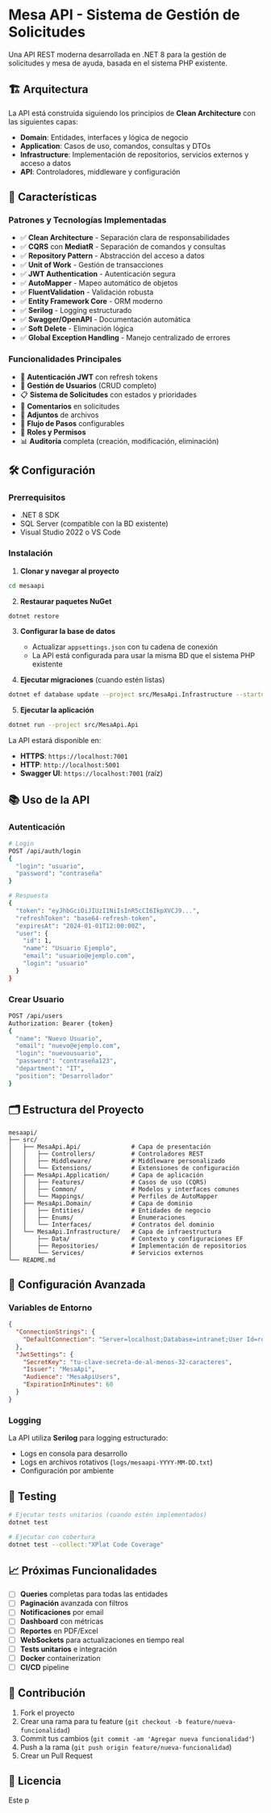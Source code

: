 # Mesa API - Sistema de Gestión de Solicitudes

Una API REST moderna desarrollada en .NET 8 para la gestión de solicitudes y mesa de ayuda, basada en el sistema PHP existente.

## 🏗️ Arquitectura

La API está construida siguiendo los principios de **Clean Architecture** con las siguientes capas:

- **Domain**: Entidades, interfaces y lógica de negocio
- **Application**: Casos de uso, comandos, consultas y DTOs
- **Infrastructure**: Implementación de repositorios, servicios externos y acceso a datos
- **API**: Controladores, middleware y configuración

## 🚀 Características

### Patrones y Tecnologías Implementadas

- ✅ **Clean Architecture** - Separación clara de responsabilidades
- ✅ **CQRS** con **MediatR** - Separación de comandos y consultas
- ✅ **Repository Pattern** - Abstracción del acceso a datos
- ✅ **Unit of Work** - Gestión de transacciones
- ✅ **JWT Authentication** - Autenticación segura
- ✅ **AutoMapper** - Mapeo automático de objetos
- ✅ **FluentValidation** - Validación robusta
- ✅ **Entity Framework Core** - ORM moderno
- ✅ **Serilog** - Logging estructurado
- ✅ **Swagger/OpenAPI** - Documentación automática
- ✅ **Soft Delete** - Eliminación lógica
- ✅ **Global Exception Handling** - Manejo centralizado de errores

### Funcionalidades Principales

- 🔐 **Autenticación JWT** con refresh tokens
- 👥 **Gestión de Usuarios** (CRUD completo)
- 📋 **Sistema de Solicitudes** con estados y prioridades
- 📝 **Comentarios** en solicitudes
- 📎 **Adjuntos** de archivos
- 🔄 **Flujo de Pasos** configurables
- 👔 **Roles y Permisos**
- 📊 **Auditoría** completa (creación, modificación, eliminación)

## 🛠️ Configuración

### Prerrequisitos

- .NET 8 SDK
- SQL Server (compatible con la BD existente)
- Visual Studio 2022 o VS Code

### Instalación

1. **Clonar y navegar al proyecto**
```bash
cd mesaapi
```

2. **Restaurar paquetes NuGet**
```bash
dotnet restore
```

3. **Configurar la base de datos**
   - Actualizar `appsettings.json` con tu cadena de conexión
   - La API está configurada para usar la misma BD que el sistema PHP existente

4. **Ejecutar migraciones** (cuando estén listas)
```bash
dotnet ef database update --project src/MesaApi.Infrastructure --startup-project src/MesaApi.Api
```

5. **Ejecutar la aplicación**
```bash
dotnet run --project src/MesaApi.Api
```

La API estará disponible en:
- **HTTPS**: `https://localhost:7001`
- **HTTP**: `http://localhost:5001`
- **Swagger UI**: `https://localhost:7001` (raíz)

## 📚 Uso de la API

### Autenticación

```bash
# Login
POST /api/auth/login
{
  "login": "usuario",
  "password": "contraseña"
}

# Respuesta
{
  "token": "eyJhbGciOiJIUzI1NiIsInR5cCI6IkpXVCJ9...",
  "refreshToken": "base64-refresh-token",
  "expiresAt": "2024-01-01T12:00:00Z",
  "user": {
    "id": 1,
    "name": "Usuario Ejemplo",
    "email": "usuario@ejemplo.com",
    "login": "usuario"
  }
}
```

### Crear Usuario

```bash
POST /api/users
Authorization: Bearer {token}
{
  "name": "Nuevo Usuario",
  "email": "nuevo@ejemplo.com",
  "login": "nuevousuario",
  "password": "contraseña123",
  "department": "IT",
  "position": "Desarrollador"
}
```

## 🗂️ Estructura del Proyecto

```
mesaapi/
├── src/
│   ├── MesaApi.Api/              # Capa de presentación
│   │   ├── Controllers/          # Controladores REST
│   │   ├── Middleware/           # Middleware personalizado
│   │   └── Extensions/           # Extensiones de configuración
│   ├── MesaApi.Application/      # Capa de aplicación
│   │   ├── Features/             # Casos de uso (CQRS)
│   │   ├── Common/               # Modelos y interfaces comunes
│   │   └── Mappings/             # Perfiles de AutoMapper
│   ├── MesaApi.Domain/           # Capa de dominio
│   │   ├── Entities/             # Entidades de negocio
│   │   ├── Enums/                # Enumeraciones
│   │   └── Interfaces/           # Contratos del dominio
│   └── MesaApi.Infrastructure/   # Capa de infraestructura
│       ├── Data/                 # Contexto y configuraciones EF
│       ├── Repositories/         # Implementación de repositorios
│       └── Services/             # Servicios externos
└── README.md
```

## 🔧 Configuración Avanzada

### Variables de Entorno

```json
{
  "ConnectionStrings": {
    "DefaultConnection": "Server=localhost;Database=intranet;User Id=root;Password=***;TrustServerCertificate=true"
  },
  "JwtSettings": {
    "SecretKey": "tu-clave-secreta-de-al-menos-32-caracteres",
    "Issuer": "MesaApi",
    "Audience": "MesaApiUsers",
    "ExpirationInMinutes": 60
  }
}
```

### Logging

La API utiliza **Serilog** para logging estructurado:
- Logs en consola para desarrollo
- Logs en archivos rotativos (`logs/mesaapi-YYYY-MM-DD.txt`)
- Configuración por ambiente

## 🧪 Testing

```bash
# Ejecutar tests unitarios (cuando estén implementados)
dotnet test

# Ejecutar con cobertura
dotnet test --collect:"XPlat Code Coverage"
```

## 📈 Próximas Funcionalidades

- [ ] **Queries** completas para todas las entidades
- [ ] **Paginación** avanzada con filtros
- [ ] **Notificaciones** por email
- [ ] **Dashboard** con métricas
- [ ] **Reportes** en PDF/Excel
- [ ] **WebSockets** para actualizaciones en tiempo real
- [ ] **Tests unitarios** e integración
- [ ] **Docker** containerization
- [ ] **CI/CD** pipeline

## 🤝 Contribución

1. Fork el proyecto
2. Crear una rama para tu feature (`git checkout -b feature/nueva-funcionalidad`)
3. Commit tus cambios (`git commit -am 'Agregar nueva funcionalidad'`)
4. Push a la rama (`git push origin feature/nueva-funcionalidad`)
5. Crear un Pull Request

## 📄 Licencia

Este p